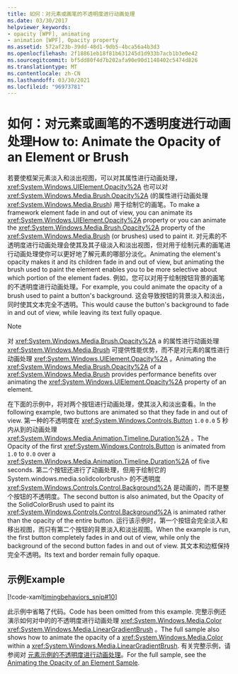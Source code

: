 ```yaml
---
title: 如何：对元素或画笔的不透明度进行动画处理
ms.date: 03/30/2017
helpviewer_keywords:
- opacity [WPF], animating
- animation [WPF], Opacity property
ms.assetid: 572af23b-39dd-48d1-9db5-4bca56a4b3d3
ms.openlocfilehash: 2f18861eb18f81b631245d1d933b7acb1b3e0e42
ms.sourcegitcommit: bf5dd80f4d7b202afa90e90d1148402c5474d826
ms.translationtype: MT
ms.contentlocale: zh-CN
ms.lasthandoff: 03/30/2021
ms.locfileid: "96973781"
---
```

# <a name="how-to-animate-the-opacity-of-an-element-or-brush"></a><span data-ttu-id="e335b-102">如何：对元素或画笔的不透明度进行动画处理</span><span class="sxs-lookup"><span data-stu-id="e335b-102">How to: Animate the Opacity of an Element or Brush</span></span>
<span data-ttu-id="e335b-103">若要使框架元素淡入和淡出视图，可以对其属性进行动画处理， <xref:System.Windows.UIElement.Opacity%2A> 也可以对 <xref:System.Windows.Media.Brush.Opacity%2A> (的属性进行动画处理 <xref:System.Windows.Media.Brush>) 用于绘制它的画笔。</span><span class="sxs-lookup"><span data-stu-id="e335b-103">To make a framework element fade in and out of view, you can animate its <xref:System.Windows.UIElement.Opacity%2A> property or you can animate the <xref:System.Windows.Media.Brush.Opacity%2A> property of the <xref:System.Windows.Media.Brush> (or brushes) used to paint it.</span></span> <span data-ttu-id="e335b-104">对元素的不透明度进行动画处理会使其及其子级淡入和淡出视图，但对用于绘制元素的画笔进行动画处理使你可以更好地了解元素的哪部分淡化。</span><span class="sxs-lookup"><span data-stu-id="e335b-104">Animating the element's opacity makes it and its children fade in and out of view, but animating the brush used to paint the element enables you to be more selective about which portion of the element fades.</span></span> <span data-ttu-id="e335b-105">例如，您可以对用于绘制按钮背景的画笔的不透明度进行动画处理。</span><span class="sxs-lookup"><span data-stu-id="e335b-105">For example, you could animate the opacity of a brush used to paint a button's background.</span></span> <span data-ttu-id="e335b-106">这会导致按钮的背景淡入和淡出，同时使其文本完全不透明。</span><span class="sxs-lookup"><span data-stu-id="e335b-106">This would cause the button's background to fade in and out of view, while leaving its text fully opaque.</span></span>  
  
> [!NOTE]
> <span data-ttu-id="e335b-107">对 <xref:System.Windows.Media.Brush.Opacity%2A> a 的属性进行动画处理 <xref:System.Windows.Media.Brush> 可提供性能优势，而不是对元素的属性进行动画处理 <xref:System.Windows.UIElement.Opacity%2A> 。</span><span class="sxs-lookup"><span data-stu-id="e335b-107">Animating the <xref:System.Windows.Media.Brush.Opacity%2A> of a <xref:System.Windows.Media.Brush> provides performance benefits over animating the <xref:System.Windows.UIElement.Opacity%2A> property of an element.</span></span>  
  
 <span data-ttu-id="e335b-108">在下面的示例中，将对两个按钮进行动画处理，使其淡入和淡出查看。</span><span class="sxs-lookup"><span data-stu-id="e335b-108">In the following example, two buttons are animated so that they fade in and out of view.</span></span> <span data-ttu-id="e335b-109">第一种的不透明度在 <xref:System.Windows.Controls.Button> `1.0` `0.0` 5 秒内从到的动画处理 <xref:System.Windows.Media.Animation.Timeline.Duration%2A> 。</span><span class="sxs-lookup"><span data-stu-id="e335b-109">The Opacity of the first <xref:System.Windows.Controls.Button> is animated from `1.0` to `0.0` over a <xref:System.Windows.Media.Animation.Timeline.Duration%2A> of five seconds.</span></span> <span data-ttu-id="e335b-110">第二个按钮还进行了动画处理，但用于绘制它的 System.windows.media.solidcolorbrush> 的不透明度 <xref:System.Windows.Controls.Control.Background%2A> 是动画的，而不是整个按钮的不透明度。</span><span class="sxs-lookup"><span data-stu-id="e335b-110">The second button is also animated, but the Opacity of the SolidColorBrush used to paint its <xref:System.Windows.Controls.Control.Background%2A> is animated rather than the opacity of the entire button.</span></span> <span data-ttu-id="e335b-111">运行该示例时，第一个按钮会完全淡入和移出视图，而只有第二个按钮的背景淡入和淡出视图。</span><span class="sxs-lookup"><span data-stu-id="e335b-111">When the example is run, the first button completely fades in and out of view, while only the background of the second button fades in and out of view.</span></span> <span data-ttu-id="e335b-112">其文本和边框保持完全不透明。</span><span class="sxs-lookup"><span data-stu-id="e335b-112">Its text and border remain fully opaque.</span></span>  
  
## <a name="example"></a><span data-ttu-id="e335b-113">示例</span><span class="sxs-lookup"><span data-stu-id="e335b-113">Example</span></span>  
 [!code-xaml[timingbehaviors_snip#10](~/samples/snippets/csharp/VS_Snippets_Wpf/timingbehaviors_snip/CSharp/OpacityAnimationExample.xaml#10)]  
  
 <span data-ttu-id="e335b-114">此示例中省略了代码。</span><span class="sxs-lookup"><span data-stu-id="e335b-114">Code has been omitted from this example.</span></span> <span data-ttu-id="e335b-115">完整示例还演示如何对中的的不透明度进行动画处理 <xref:System.Windows.Media.Color> <xref:System.Windows.Media.LinearGradientBrush> 。</span><span class="sxs-lookup"><span data-stu-id="e335b-115">The full sample also shows how to animate the opacity of a <xref:System.Windows.Media.Color> within a <xref:System.Windows.Media.LinearGradientBrush>.</span></span>  <span data-ttu-id="e335b-116">有关完整示例，请参阅对 [元素示例的不透明度进行动画处理](https://github.com/Microsoft/WPF-Samples/tree/master/Animation/OpacityAnimation)。</span><span class="sxs-lookup"><span data-stu-id="e335b-116">For the full sample, see the [Animating the Opacity of an Element Sample](https://github.com/Microsoft/WPF-Samples/tree/master/Animation/OpacityAnimation).</span></span>
